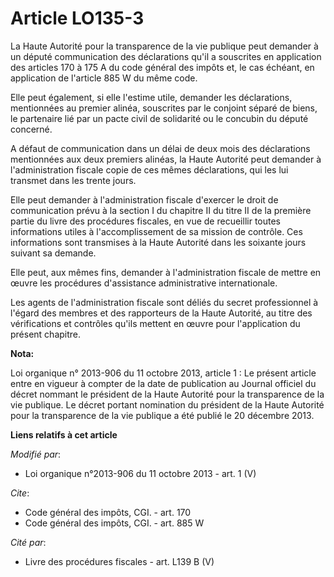 # Article LO135-3

La Haute Autorité pour la transparence de la vie publique peut demander à un député communication des déclarations qu'il a
souscrites en application des articles 170 à 175 A du code général des impôts et, le cas échéant, en application de l'article
885 W du même code.

Elle peut également, si elle l'estime utile, demander les déclarations, mentionnées au premier alinéa, souscrites par le
conjoint séparé de biens, le partenaire lié par un pacte civil de solidarité ou le concubin du député concerné.

A défaut de communication dans un délai de deux mois des déclarations mentionnées aux deux premiers alinéas, la Haute
Autorité peut demander à l'administration fiscale copie de ces mêmes déclarations, qui les lui transmet dans les trente
jours.

Elle peut demander à l'administration fiscale d'exercer le droit de communication prévu à la section I du chapitre II du
titre II de la première partie du livre des procédures fiscales, en vue de recueillir toutes informations utiles à
l'accomplissement de sa mission de contrôle. Ces informations sont transmises à la Haute Autorité dans les soixante jours
suivant sa demande. 

Elle peut, aux mêmes fins, demander à l'administration fiscale de mettre en œuvre les procédures d'assistance administrative
internationale. 

Les agents de l'administration fiscale sont déliés du secret professionnel à l'égard des membres et des rapporteurs de la
Haute Autorité, au titre des vérifications et contrôles qu'ils mettent en œuvre pour l'application du présent chapitre.

**Nota:**

Loi organique n° 2013-906 du 11 octobre 2013, article 1 : Le présent article entre en vigueur à compter de la date de
publication au Journal officiel du décret nommant le président de la Haute Autorité pour la transparence de la vie publique.
Le décret portant nomination du président de la Haute Autorité pour la  transparence de la vie publique a été publié le 20
décembre 2013.

**Liens relatifs à cet article**

_Modifié par_:

  - Loi organique n°2013-906 du 11 octobre 2013 - art. 1 (V)

_Cite_:

  - Code général des impôts, CGI. - art. 170
  - Code général des impôts, CGI. - art. 885 W

_Cité par_:

  - Livre des procédures fiscales - art. L139 B (V)

